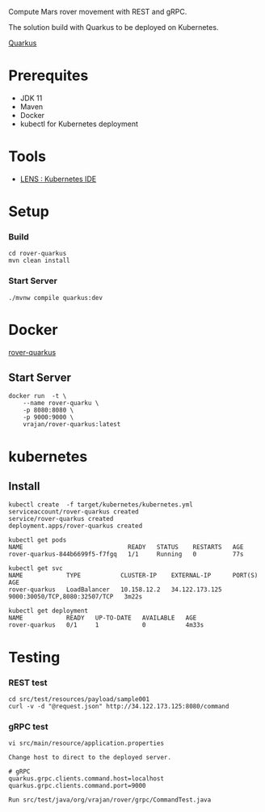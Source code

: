 Compute Mars rover movement with REST and gRPC.

The solution build with Quarkus to be deployed on Kubernetes.

[Quarkus](https://quarkus.io/)

# Prerequites
* JDK 11
* Maven
* Docker
* kubectl for Kubernetes deployment

# Tools
* [LENS : Kubernetes IDE](https://k8slens.dev/)

# Setup
### Build
```console
cd rover-quarkus
mvn clean install
```
### Start Server

```console
./mvnw compile quarkus:dev
```

# Docker
[rover-quarkus](https://hub.docker.com/repository/docker/vrajan/rover-quarkus)
## Start Server
```console
docker run  -t \
    --name rover-quarku \
    -p 8080:8080 \
    -p 9000:9000 \
    vrajan/rover-quarkus:latest
````
# kubernetes
 
## Install
```console
kubectl create  -f target/kubernetes/kubernetes.yml
serviceaccount/rover-quarkus created
service/rover-quarkus created
deployment.apps/rover-quarkus created

kubectl get pods
NAME                             READY   STATUS    RESTARTS   AGE
rover-quarkus-844b6699f5-f7fgq   1/1     Running   0          77s

kubectl get svc
NAME            TYPE           CLUSTER-IP    EXTERNAL-IP      PORT(S)                         AGE
rover-quarkus   LoadBalancer   10.158.12.2   34.122.173.125   9000:30050/TCP,8080:32507/TCP   3m22s

kubectl get deployment
NAME            READY   UP-TO-DATE   AVAILABLE   AGE
rover-quarkus   0/1     1            0           4m33s
````

# Testing

### REST test
```console
cd src/test/resources/payload/sample001
curl -v -d "@request.json" http://34.122.173.125:8080/command
```   

### gRPC test
```console
vi src/main/resource/application.properties

Change host to direct to the deployed server.

# gRPC
quarkus.grpc.clients.command.host=localhost
quarkus.grpc.clients.command.port=9000

Run src/test/java/org/vrajan/rover/grpc/CommandTest.java
```   

	
